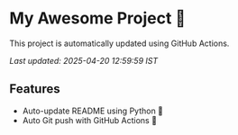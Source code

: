 # My Awesome Project 🚀

This project is automatically updated using GitHub Actions.

_Last updated: 2025-04-20 12:59:59 IST_

## Features
- Auto-update README using Python 🐍
- Auto Git push with GitHub Actions 🤖
